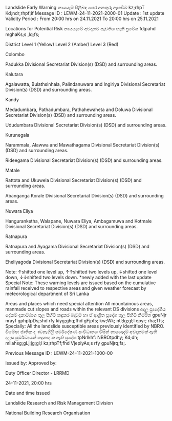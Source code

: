 Landslide Early Warning නායයෑම් පිළිබඳ පෙර අනතුරු ඇඟවීම kz;rhpT Kd;ndr;rhpf;if Message ID : LEWM-24-11-2021-2000-01 Update : 1st update Validity Period : From 20:00 hrs on 24.11.2021 To 20:00 hrs on 25.11.2021

Locations for Potential Risk නායයෑමේ අවදානම පැවතිය හැකි ප්‍රමේශ fdjpahd mghaKs;s ,lq;fs;

District Level 1 (Yellow) Level 2 (Amber) Level 3 (Red)

Colombo

Padukka Divisional Secretariat Division(s) (DSD) and surrounding areas.

Kalutara

Agalawatta, Bulathsinhala, Palindanuwara and Ingiriya Divisional Secretariat Division(s) (DSD) and surrounding areas.

Kandy

Medadumbara, Pathadumbara, Pathahewaheta and Doluwa Divisional Secretariat Division(s) (DSD) and surrounding areas.

Ududumbara Divisional Secretariat Division(s) (DSD) and surrounding areas.

Kurunegala

Narammala, Alawwa and Mawathagama Divisional Secretariat Division(s) (DSD) and surrounding areas.

Rideegama Divisional Secretariat Division(s) (DSD) and surrounding areas.

Matale

Rattota and Ukuwela Divisional Secretariat Division(s) (DSD) and surrounding areas.

Abanganga Korale Divisional Secretariat Division(s) (DSD) and surrounding areas.

Nuwara Eliya

Hanguranketha, Walapane, Nuwara Eliya, Ambagamuwa and Kotmale Divisional Secretariat Division(s) (DSD) and surrounding areas.

Ratnapura

Ratnapura and Ayagama Divisional Secretariat Division(s) (DSD) and surrounding areas.

Eheliyagoda Divisional Secretariat Division(s) (DSD) and surrounding areas.

Note: ↑shifted one level up, ↑↑shifted two levels up, ↓shifted one level down, ↓↓shifted two levels down. *newly added with the last update Special Note: These warning levels are issued based on the cumulative rainfall received to respective areas and given weather forecast by meteorological department of Sri Lanka

Areas and places which need special attention All mountainous areas, manmade cut slopes and roads within the relevant DS divisions අදාල ප්‍රාදේශීය දේකම් දකාට්ඨාශ තුල පිහිටි කඳුකර බෑවුම් හා ඒ ආශ්‍රිත ප්‍රදේශ තුල පිහිටි නිර්මිත gpuNjr nrayf gphptpDs;shd rfy kiyg;ghq;fhd gFjpfs; kw;Wk; ntl;lg;gl;l epyr; rha;Tfs; Specially: All the landslide susceptible areas previously identified by NBRO. විමේෂ: ජාතික ද ාඩනැගිලි පර්මදේෂණ සංවිධානය විසින් නායයෑදම් අවදානමක් ඇති දලස පුර්මවදයන් හදුනාද න ඇති ප්‍රදේශ tpNrlkhf: NBROtpdhy; Kd;dh; milahsg;gLj;jg;gl;l kz;rhpTf;fhd VjepiyAs;s rfy gpuNjrq;fs;.

Previous Message ID : LEWM-24-11-2021-1000-00

Issued by: Approved by:

Duty Officer Director - LRRMD

24-11-2021, 20:00 hrs

Date and time issued

Landslide Research and Risk Management Division

National Building Research Organisation